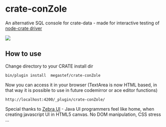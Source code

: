 crate-conZole
=============

An alternative SQL console for crate-data - made for interactive testing of [node-crate driver](https://github.com/megastef/node-crate)


![](http://techblog.bigdata-analyst.de/content/images/2014/May/Bildschirmfoto-2014-05-08-um-17-40-31.png)


## How to use
Change directory to your CRATE install dir

```
bin/plugin install  megastef/crate-conZole
```

Now you can access it in your browser (TextArea is now HTML based, in that way it is possible to use in future codemirror or ace editor functions)

```
http://localhost:4200/_plugin/crate-conZole/
```

Special thanks to [Zebra UI](http://www.zebkit.com/) - Java UI programmers feel like home, when creating javascript UI in HTML5 canvas. No DOM manipulation, CSS stress ...
